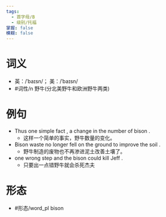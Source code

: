 ```yaml
---
tags:
  - 首字母/B
  - 级别/托福
掌握: false
模糊: false
---
```

# 词义
- 英：/ˈbaɪsn/； 美：/ˈbaɪsn/
- #词性/n  野牛(分北美野牛和欧洲野牛两类)
# 例句
- Thus one simple fact , a change in the number of bison .
	- 这样一个简单的事实，野牛数量的变化。
- Bison waste no longer fell on the ground to improve the soil .
	- 野牛制造的废物也不再渗进泥土改善土壤了。
- one wrong step and the bison could kill Jeff .
	- 只要出一点错野牛就会杀死杰夫
# 形态
- #形态/word_pl bison
